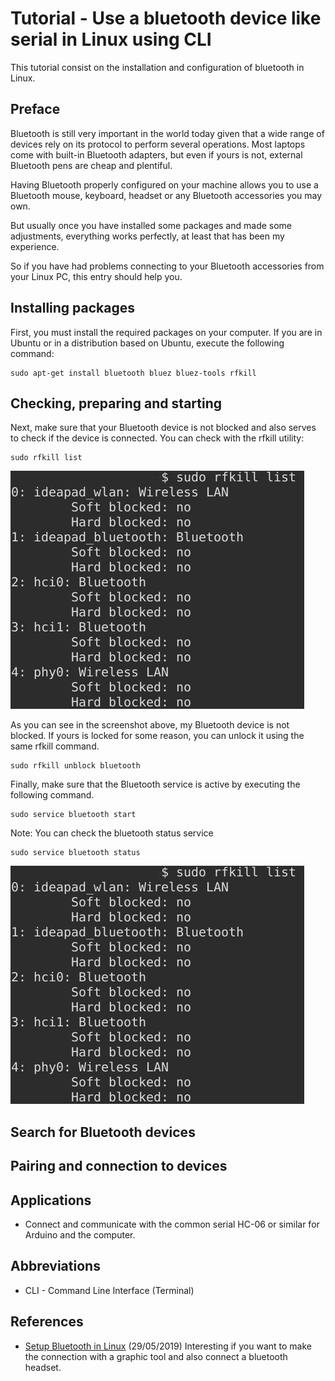 # Tutorial - Use a bluetooth device like serial in Linux using CLI

This tutorial consist on the installation and configuration of bluetooth in Linux.

## Preface

Bluetooth is still very important in the world today given that a wide range of devices rely on its protocol to perform several operations. Most laptops come with built-in Bluetooth adapters, but even if yours is not, external Bluetooth pens are cheap and plentiful.

Having Bluetooth properly configured on your machine allows you to use a Bluetooth mouse, keyboard, headset or any Bluetooth accessories you may own.

But usually once you have installed some packages and made some adjustments, everything works perfectly, at least that has been my experience.

So if you have had problems connecting to your Bluetooth accessories from your Linux PC, this entry should help you.

## Installing packages

First, you must install the required packages on your computer. If you are in Ubuntu or in a distribution based on Ubuntu, execute the following command:

```
sudo apt-get install bluetooth bluez bluez-tools rfkill
```

## Checking, preparing and starting

Next, make sure that your Bluetooth device is not blocked and also serves to check if the device is connected. You can check with the rfkill utility:

```
sudo rfkill list
```

![alt text](https://raw.githubusercontent.com/racarla/Serial_Bluetooth_Linux/master/bluetooth-linux-rfkill.png)

As you can see in the screenshot above, my Bluetooth device is not blocked. If yours is locked for some reason, you can unlock it using the same rfkill command.

```
sudo rfkill unblock bluetooth
```

Finally, make sure that the Bluetooth service is active by executing the following command.

```
sudo service bluetooth start
```
Note: You can check the bluetooth status service
```
sudo service bluetooth status
```
![alt text](https://raw.githubusercontent.com/racarla/Serial_Bluetooth_Linux/master/bluetooth-linux-rfkill.png)

## Search for Bluetooth devices



## Pairing and connection to devices

## Applications

* Connect and communicate with the common serial HC-06 or similar for Arduino and the computer.

## Abbreviations

* CLI - Command Line Interface (Terminal)

## References
* [Setup Bluetooth in Linux](https://maslinux.es/como-configurar-bluetooth-en-gnulinux/) (29/05/2019)
Interesting if you want to make the connection with a graphic tool and also connect a bluetooth headset.

